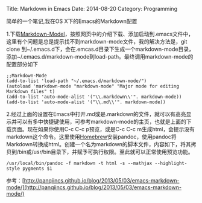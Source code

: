Title: Markdown in Emacs
Date: 2014-08-20
Category: Programming

简单的一个笔记,我在OS X下的Emacs的Markdown配置

1.下载[Markdown-Model](http://jblevins.org/projects/markdown-mode/)，按照网页中的介绍下载、添加启动到.emacs文件中，这里有个问题是总是提示找不到markdown-mode文件，我的解决方法是，git clone 到\~/.emacs.d下，会在.emcas.d目录下生成一个markdown-mode目录，添加\~/.emacs.d/markdown-mode到load-path。最终调用markdown-mode的配置部分如下

    ;;Markdown-Mode
    (add-to-list 'load-path "~/.emacs.d/markdown-mode/")
    (autoload 'markdown-mode "markdown-mode" "Major mode for editing Markdown files" t)
    (add-to-list 'auto-mode-alist '("\\.markdown\\'". markdown-mode))
    (add-to-list 'auto-mode-alist '("\\.md\\'". markdown-mode))

2.经过上面的设置在Emacs中打开.md或是.markdown的文件，就可以有高亮显示并可以有多中快捷键使用，可参考markdown-mode的主页，也就是上面的下载页面。现在如果你使用C-c C-c p预览，或是C-c C-c m生成html，会提示没有markdown这个命令。这里使用[Homebrew](http://brew.sh)安装pandoc，使用pandoc将Markdown转换成html。创建一个名为markdown的脚本文件，内容如下，将其拷贝到/bin或/usr/bin目录下，并赋予可执行权限。至此就可以正常使用预览功能。

```
/usr/local/bin/pandoc -f markdown -t html -s --mathjax --highlight-style pygments $1
```

参考：[http://panqiincs.github.io/blog/2013/05/03/emacs-markdown-mode/](http://panqiincs.github.io/blog/2013/05/03/emacs-markdown-mode/)

